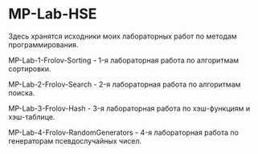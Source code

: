 # MP-Lab-HSE

Здесь хранятся исходники моих лабораторных работ по методам программирования.

MP-Lab-1-Frolov-Sorting - 1-я лабораторная работа по алгоритмам сортировки.

MP-Lab-2-Frolov-Search - 2-я лабораторная работа по алгоритмам поиска.

MP-Lab-3-Frolov-Hash - 3-я лабораторная работа по хэш-функциям и хэш-таблице.

MP-Lab-4-Frolov-RandomGenerators - 4-я лабораторная работа по генераторам псевдослучайных чисел.
